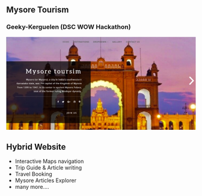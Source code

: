 ## Mysore Tourism
### Geeky-Kerguelen (DSC WOW Hackathon)
![Mysore Tourism](https://github.com/AnandD007/Mysore_Tourism-DSCWOW-Geeky-Kerguelen/blob/main/138C7150-B113-4652-A5A0-690A1EC9F882.jpeg)
## Hybrid Website
- Interactive Maps navigation
- Trip Guide & Article writing
- Travel Booking
- Mysore Articles Explorer
- many more....

